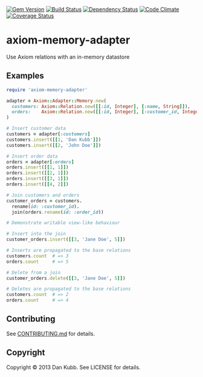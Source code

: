 [![Gem Version](https://badge.fury.io/rb/axiom-memory-adapter.png)][gem]
[![Build Status](https://secure.travis-ci.org/dkubb/axiom-memory-adapter.png?branch=master)][travis]
[![Dependency Status](https://gemnasium.com/dkubb/axiom-memory-adapter.png)][gemnasium]
[![Code Climate](https://codeclimate.com/github/dkubb/axiom-memory-adapter.png)][codeclimate]
[![Coverage Status](https://coveralls.io/repos/dkubb/axiom-memory-adapter/badge.png?branch=master)][coveralls]

axiom-memory-adapter
====================

Use Axiom relations with an in-memory datastore

Examples
--------

```ruby
require 'axiom-memory-adapter'

adapter = Axiom::Adapter::Memory.new(
  customers: Axiom::Relation.new([[:id, Integer], [:name, String]]),
  orders:    Axiom::Relation.new([[:id, Integer], [:customer_id, Integer]])
)

# Insert customer data
customers = adapter[:customers]
customers.insert([[1, 'Dan Kubb']])
customers.insert([[2, 'John Doe']])

# Insert order data
orders = adapter[:orders]
orders.insert([[1, 1]])
orders.insert([[2, 1]])
orders.insert([[3, 1]])
orders.insert([[4, 2]])

# Join customers and orders
customer_orders = customers.
  rename(id: :customer_id).
  join(orders.rename(id: :order_id))

# Demonstrate writable view-like behaviour

# Insert into the join
customer_orders.insert([[3, 'Jane Doe', 5]])

# Inserts are propagated to the base relations
customers.count  # => 3
orders.count     # => 5

# Delete from a join
customer_orders.delete([[3, 'Jane Doe', 5]])

# Deletes are propagated to the base relations
customers.count  # => 2
orders.count     # => 4
```

Contributing
-------------

See [CONTRIBUTING.md](CONTRIBUTING.md) for details.

Copyright
---------

Copyright &copy; 2013 Dan Kubb. See LICENSE for details.

[gem]: https://rubygems.org/gems/axiom-memory-adapter
[travis]: https://travis-ci.org/dkubb/axiom-memory-adapter
[gemnasium]: https://gemnasium.com/dkubb/axiom-memory-adapter
[codeclimate]: https://codeclimate.com/github/dkubb/axiom-memory-adapter
[coveralls]: https://coveralls.io/r/dkubb/axiom-memory-adapter

